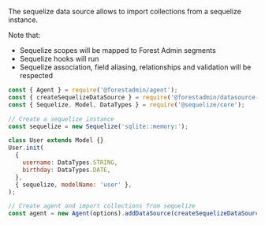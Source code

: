 The sequelize data source allows to import collections from a sequelize instance.

Note that:

- Sequelize scopes will be mapped to Forest Admin segments
- Sequelize hooks will run
- Sequelize association, field aliasing, relationships and validation will be respected

```javascript
const { Agent } = require('@forestadmin/agent');
const { createSequelizeDataSource } = require('@forestadmin/datasource-sequelize');
const { Sequelize, Model, DataTypes } = require('@sequelize/core');

// Create a sequelize instance
const sequelize = new Sequelize('sqlite::memory:');

class User extends Model {}
User.init(
  {
    username: DataTypes.STRING,
    birthday: DataTypes.DATE,
  },
  { sequelize, modelName: 'user' },
);

// Create agent and import collections from sequelize
const agent = new Agent(options).addDataSource(createSequelizeDataSource(sequelize));
```
